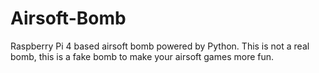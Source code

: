 # Airsoft-Bomb
Raspberry Pi 4 based airsoft bomb powered by Python.
This is not a real bomb, this is a fake bomb to make your airsoft games more fun.
